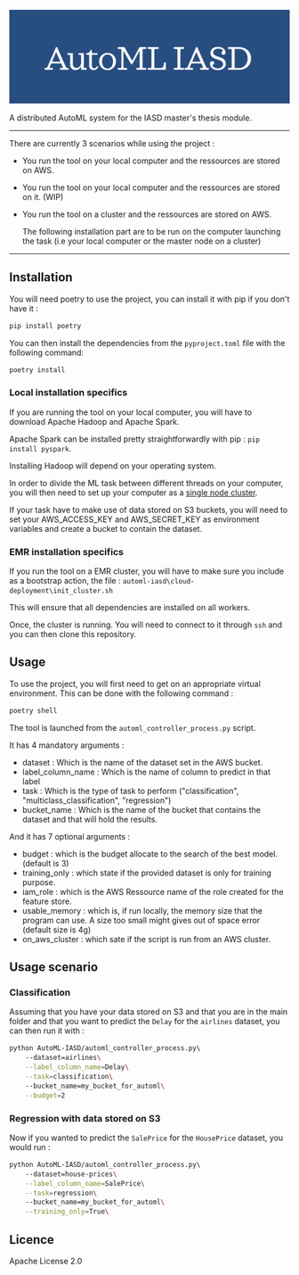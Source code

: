 ![image info](./assets/homepage.png) 

A distributed AutoML system for the IASD master's thesis module.

---
There are currently 3 scenarios while using the project : 
- You run the tool on your local computer and the ressources are stored on AWS.
- You run the tool on your local computer and the ressources are stored on it. (WIP)
- You run the tool on a cluster and the ressources are stored on AWS.

  The following installation part are to be run on the computer launching the task (i.e your local computer or the master node on a cluster)
---

## Installation

You will need poetry to use the project, you can install it with pip if you don't have it : 

```bash
pip install poetry 
```

You can then install the dependencies from the `pyproject.toml` file with the following command:

```bash
poetry install 
```

### Local installation specifics

If you are running the tool on your local computer, you will have to download Apache Hadoop and Apache Spark. 

Apache Spark can be installed pretty straightforwardly with pip : `pip install pyspark`.

Installing Hadoop will depend on your operating system.

In order to divide the ML task between different threads on your computer, you will then need to set up your computer as a [single node cluster](https://hadoop.apache.org/docs/stable/hadoop-project-dist/hadoop-common/SingleCluster.html).

If your task have to make use of data stored on S3 buckets, you will need to set your AWS_ACCESS_KEY and AWS_SECRET_KEY as environment variables and create a bucket to contain the dataset.

### EMR installation specifics

If you run the tool on a EMR cluster, you will have to make sure you include as a bootstrap action, the file : `automl-iasd\cloud-deployment\init_cluster.sh`

This will ensure that all dependencies are installed on all workers. 

Once, the cluster is running. You will need to connect to it through `ssh` and you can then clone this repository. 

## Usage

To use the project, you will first need to get on an appropriate virtual environment. This can be done with the following command : 

```bash
poetry shell 
```

The tool is launched from the `automl_controller_process.py` script.

It has 4 mandatory arguments : 
- dataset : Which is the name of the dataset set in the AWS bucket.
- label_column_name : Which is the name of column to predict in that label
- task : Which is the type of task to perform ("classification", "multiclass_classification", "regression")
- bucket_name : Which is the name of the bucket that contains the dataset and that will hold the results.

And it has 7 optional arguments : 
- budget : which is the budget allocate to the search of the best model. (default is 3)
- training_only : which state if the provided dataset is only for training purpose.
- iam_role : which is the AWS Ressource name of the role created for the feature store.
- usable_memory : which is, if run locally, the memory size that the program can use. A size too small might gives out of space error (default size is 4g)
- on_aws_cluster : which sate if the script is run from an AWS cluster. 


## Usage scenario 

### Classification 
Assuming that you have your data stored on S3 and that you are in the main folder and that you want to predict the `Delay` for the `airlines` dataset, you can then run it with : 

```bash
python AutoML-IASD/automl_controller_process.py\ 
	--dataset=airlines\
	--label_column_name=Delay\
	--task=classification\ 
	--bucket_name=my_bucket_for_automl\
	--budget=2
```

### Regression with data stored on S3
Now if you wanted to predict the `SalePrice` for the `HousePrice` dataset, you would run : 

```bash
python AutoML-IASD/automl_controller_process.py\ 
	--dataset=house-prices\
	--label_column_name=SalePrice\
	--task=regression\ 
	--bucket_name=my_bucket_for_automl\
	--training_only=True\
```

## Licence

Apache License 2.0
